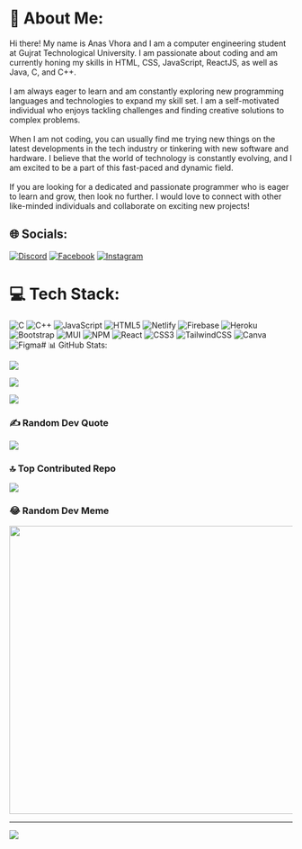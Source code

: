 # 💫 About Me:

Hi there! My name is Anas Vhora and I am a computer engineering student at Gujrat Technological University. I am passionate about coding and am currently honing my skills in HTML, CSS, JavaScript, ReactJS, as well as Java, C, and C++.<br><br>I am always eager to learn and am constantly exploring new programming languages and technologies to expand my skill set. I am a self-motivated individual who enjoys tackling challenges and finding creative solutions to complex problems.<br><br>When I am not coding, you can usually find me trying new things on the latest developments in the tech industry or tinkering with new software and hardware. I believe that the world of technology is constantly evolving, and I am excited to be a part of this fast-paced and dynamic field.<br><br>If you are looking for a dedicated and passionate programmer who is eager to learn and grow, then look no further. I would love to connect with other like-minded individuals and collaborate on exciting new projects!

## 🌐 Socials:

[![Discord](https://img.shields.io/badge/Discord-%237289DA.svg?logo=discord&logoColor=white)](https://discord.gg/Anasvhora#1461) [![Facebook](https://img.shields.io/badge/Facebook-%231877F2.svg?logo=Facebook&logoColor=white)](https://facebook.com/https://www.facebook.com/anas.vhora.710?mibextid=ZbWKwL) [![Instagram](https://img.shields.io/badge/Instagram-%23E4405F.svg?logo=Instagram&logoColor=white)](https://instagram.com/vhora_anas__) 

# 💻 Tech Stack:

![C](https://img.shields.io/badge/c-%2300599C.svg?style=for-the-badge&logo=c&logoColor=white) ![C++](https://img.shields.io/badge/c++-%2300599C.svg?style=for-the-badge&logo=c%2B%2B&logoColor=white) ![JavaScript](https://img.shields.io/badge/javascript-%23323330.svg?style=for-the-badge&logo=javascript&logoColor=%23F7DF1E) ![HTML5](https://img.shields.io/badge/html5-%23E34F26.svg?style=for-the-badge&logo=html5&logoColor=white) ![Netlify](https://img.shields.io/badge/netlify-%23000000.svg?style=for-the-badge&logo=netlify&logoColor=#00C7B7) ![Firebase](https://img.shields.io/badge/firebase-%23039BE5.svg?style=for-the-badge&logo=firebase) ![Heroku](https://img.shields.io/badge/heroku-%23430098.svg?style=for-the-badge&logo=heroku&logoColor=white) ![Bootstrap](https://img.shields.io/badge/bootstrap-%23563D7C.svg?style=for-the-badge&logo=bootstrap&logoColor=white) ![MUI](https://img.shields.io/badge/MUI-%230081CB.svg?style=for-the-badge&logo=material-ui&logoColor=white) ![NPM](https://img.shields.io/badge/NPM-%23000000.svg?style=for-the-badge&logo=npm&logoColor=white) ![React](https://img.shields.io/badge/react-%2320232a.svg?style=for-the-badge&logo=react&logoColor=%2361DAFB) ![CSS3](https://img.shields.io/badge/css3-%231572B6.svg?style=for-the-badge&logo=css3&logoColor=white) ![TailwindCSS](https://img.shields.io/badge/tailwindcss-%2338B2AC.svg?style=for-the-badge&logo=tailwind-css&logoColor=white) ![Canva](https://img.shields.io/badge/Canva-%2300C4CC.svg?style=for-the-badge&logo=Canva&logoColor=white) 	![Figma](https://img.shields.io/badge/figma-%23F24E1E.svg?style=for-the-badge&logo=figma&logoColor=white)# 📊 GitHub Stats:

![](https://github-readme-stats.vercel.app/api?username=anasvhora284&theme=dark&hide_border=false&include_all_commits=false&count_private=false)<br/>

![](https://github-readme-streak-stats.herokuapp.com/?user=anasvhora284&theme=dark&hide_border=false)<br/>

![](https://github-readme-stats.vercel.app/api/top-langs/?username=anasvhora284&theme=dark&hide_border=false&include_all_commits=false&count_private=false&layout=compact)

### ✍️ Random Dev Quote

![](https://quotes-github-readme.vercel.app/api?type=horizontal&theme=dark)

### 🔝 Top Contributed Repo

![](https://github-contributor-stats.vercel.app/api?username=anasvhora284&limit=5&theme=dark&combine_all_yearly_contributions=true)

### 😂 Random Dev Meme

<img src="https://rm.up.railway.app/" width="512px"/>

---

[![](https://visitcount.itsvg.in/api?id=anasvhora284&icon=4&color=0)](https://visitcount.itsvg.in)

<!-- Proudly created with GPRM ( https://gprm.itsvg.in ) -->

